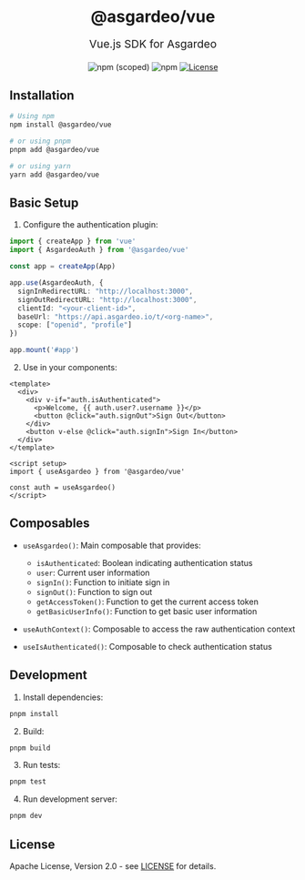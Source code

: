<p align="center" style="color: #343a40">
  <h1 align="center">@asgardeo/vue</h1>
</p>
<p align="center" style="font-size: 1.2rem;">Vue.js SDK for Asgardeo</p>
<div align="center">
  <img alt="npm (scoped)" src="https://img.shields.io/npm/v/@asgardeo/vue">
  <img alt="npm" src="https://img.shields.io/npm/dw/@asgardeo/vue">
  <a href="./LICENSE"><img src="https://img.shields.io/badge/License-Apache%202.0-blue.svg" alt="License"></a>
</div>

## Installation

```bash
# Using npm
npm install @asgardeo/vue

# or using pnpm
pnpm add @asgardeo/vue

# or using yarn
yarn add @asgardeo/vue
```

## Basic Setup

1. Configure the authentication plugin:

```typescript
import { createApp } from 'vue'
import { AsgardeoAuth } from '@asgardeo/vue'

const app = createApp(App)

app.use(AsgardeoAuth, {
  signInRedirectURL: "http://localhost:3000",
  signOutRedirectURL: "http://localhost:3000",
  clientId: "<your-client-id>",
  baseUrl: "https://api.asgardeo.io/t/<org-name>",
  scope: ["openid", "profile"]
})

app.mount('#app')
```

2. Use in your components:

```vue
<template>
  <div>
    <div v-if="auth.isAuthenticated">
      <p>Welcome, {{ auth.user?.username }}</p>
      <button @click="auth.signOut">Sign Out</button>
    </div>
    <button v-else @click="auth.signIn">Sign In</button>
  </div>
</template>

<script setup>
import { useAsgardeo } from '@asgardeo/vue'

const auth = useAsgardeo()
</script>
```

## Composables

- `useAsgardeo()`: Main composable that provides:
  - `isAuthenticated`: Boolean indicating authentication status
  - `user`: Current user information
  - `signIn()`: Function to initiate sign in
  - `signOut()`: Function to sign out
  - `getAccessToken()`: Function to get the current access token
  - `getBasicUserInfo()`: Function to get basic user information
  
- `useAuthContext()`: Composable to access the raw authentication context
- `useIsAuthenticated()`: Composable to check authentication status

## Development

1. Install dependencies:
```bash
pnpm install
```

2. Build:
```bash
pnpm build
```

3. Run tests:
```bash
pnpm test
```

4. Run development server:
```bash
pnpm dev
```

## License

Apache License, Version 2.0 - see [LICENSE](./LICENSE) for details.
